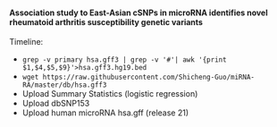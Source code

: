 #### Association study to East-Asian cSNPs in microRNA identifies novel rheumatoid arthritis susceptibility genetic variants
Timeline: 

* `grep -v primary hsa.gff3 | grep -v '#'| awk '{print $1,$4,$5,$9}'>hsa.gff3.hg19.bed`
* `wget https://raw.githubusercontent.com/Shicheng-Guo/miRNA-RA/master/db/hsa.gff3`
* Upload Summary Statistics (logistic regression)
* Upload dbSNP153
* Upload human microRNA hsa.gff (release 21)
